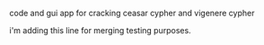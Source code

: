 
code and gui app for cracking ceasar cypher and vigenere cypher

i'm adding this line for merging testing purposes.

